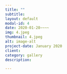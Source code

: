 ```yaml
---
title: ""
subtitle: 
layout: default
modal-id: 4
date: 2020-01-28~~~~
img: 4.jpeg
thumbnail: 4.jpeg
alt: image-alt
project-date: January 2020
client: 
category: gallery
description: 

---
```



